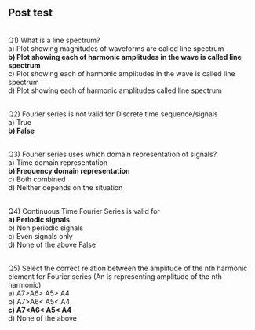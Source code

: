 ## Post test
<br>
Q1) What is a line spectrum?
<br>a) Plot showing magnitudes of waveforms are called line spectrum
<br><b>b) Plot showing each of harmonic amplitudes in the wave is called line spectrum</b>
<br>c) Plot showing each of harmonic amplitudes in the wave is called line spectrum
<br>d) Plot showing each of harmonic amplitudes called line spectrum
<br>

<br>Q2) Fourier series is not valid for Discrete time sequence/signals
<br>a)	True
<br><b>b)	False</b>
<br>

<br>Q3) Fourier series uses which domain representation of signals?
<br>a) Time domain representation
<br><b>b) Frequency domain representation</b>
<br>c) Both combined
<br>d) Neither depends on the situation
<br>

<br>Q4)	Continuous Time Fourier Series is valid for
<br><b>a)	Periodic signals</b>
<br>b)	Non periodic signals
<br>c)	Even signals only
<br>d)	None of the above False
<br>

<br>Q5) Select the correct relation between the amplitude of the nth harmonic element for Fourier series (An is representing amplitude of the nth harmonic)
<br>a)	A7>A6> A5> A4
<br>b)	A7>A6< A5< A4
<br><b>c)	A7<A6< A5< A4</b>
<br>d)	None of the above
<br>
